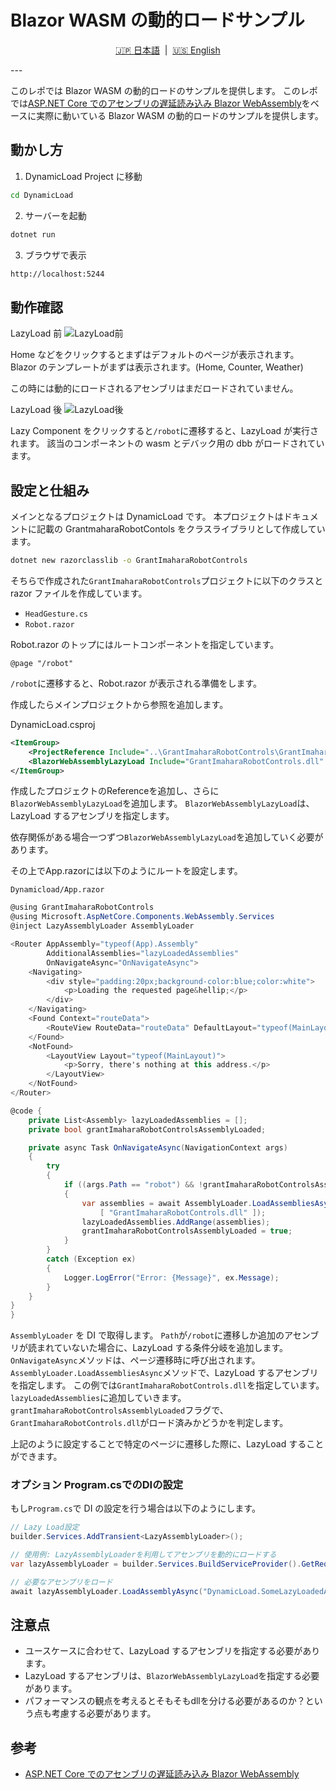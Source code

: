 # Blazor WASM の動的ロードサンプル

<p align="center">
  <a href="Readmd.ja">🇯🇵 日本語</a> &nbsp;|&nbsp;
  <a href="Readme.md">🇺🇸 English</a>
</p>
---

このレポでは Blazor WASM の動的ロードのサンプルを提供します。
このレポでは[ASP.NET Core でのアセンブリの遅延読み込み Blazor WebAssembly](https://learn.microsoft.com/ja-jp/aspnet/core/blazor/webassembly-lazy-load-assemblies?view=aspnetcore-9.0)をベースに実際に動いている Blazor WASM の動的ロードのサンプルを提供します。

## 動かし方

1. DynamicLoad Project に移動

```bash
cd DynamicLoad
```

2. サーバーを起動

```bash
dotnet run
```

3. ブラウザで表示

```bash
http://localhost:5244
```

## 動作確認

LazyLoad 前
![LazyLoad前](/docs/images/BeforeLazyLoad.png)

Home などをクリックするとまずはデフォルトのページが表示されます。
Blazor のテンプレートがまずは表示されます。(Home, Counter, Weather)

この時には動的にロードされるアセンブリはまだロードされていません。

LazyLoad 後
![LazyLoad後](/docs/images/AfterLazyLoad.png)

Lazy Component をクリックすると`/robot`に遷移すると、LazyLoad が実行されます。
該当のコンポーネントの wasm とデバック用の dbb がロードされています。

## 設定と仕組み

メインとなるプロジェクトは DynamicLoad です。
本プロジェクトはドキュメントに記載の GrantmaharaRobotContols をクラスライブラリとして作成しています。

```bash
dotnet new razorclasslib -o GrantImaharaRobotControls
```

そちらで作成された`GrantImaharaRobotControls`プロジェクトに以下のクラスと razor ファイルを作成しています。

- `HeadGesture.cs`
- `Robot.razor`

Robot.razor のトップにはルートコンポーネントを指定しています。

```charp
@page "/robot"
```

`/robot`に遷移すると、Robot.razor が表示される準備をします。

作成したらメインプロジェクトから参照を追加します。

DynamicLoad.csproj

```xml
<ItemGroup>
    <ProjectReference Include="..\GrantImaharaRobotControls\GrantImaharaRobotControls.csproj" />
    <BlazorWebAssemblyLazyLoad Include="GrantImaharaRobotControls.dll" />
</ItemGroup>
```

作成したプロジェクトのReferenceを追加し、さらに`BlazorWebAssemblyLazyLoad`を追加します。
`BlazorWebAssemblyLazyLoad`は、LazyLoad するアセンブリを指定します。

依存関係がある場合一つずつ`BlazorWebAssemblyLazyLoad`を追加していく必要があります。

その上でApp.razorには以下のようにルートを設定します。

`Dynamicload/App.razor`

```csharp
@using GrantImaharaRobotControls
@using Microsoft.AspNetCore.Components.WebAssembly.Services
@inject LazyAssemblyLoader AssemblyLoader

<Router AppAssembly="typeof(App).Assembly"
        AdditionalAssemblies="lazyLoadedAssemblies"
        OnNavigateAsync="OnNavigateAsync">
    <Navigating>
        <div style="padding:20px;background-color:blue;color:white">
            <p>Loading the requested page&hellip;</p>
        </div>
    </Navigating>
    <Found Context="routeData">
        <RouteView RouteData="routeData" DefaultLayout="typeof(MainLayout)" />
    </Found>
    <NotFound>
        <LayoutView Layout="typeof(MainLayout)">
            <p>Sorry, there's nothing at this address.</p>
        </LayoutView>
    </NotFound>
</Router>

@code {
    private List<Assembly> lazyLoadedAssemblies = [];
    private bool grantImaharaRobotControlsAssemblyLoaded;

    private async Task OnNavigateAsync(NavigationContext args)
    {
        try
        {
            if ((args.Path == "robot") && !grantImaharaRobotControlsAssemblyLoaded)
            {
                var assemblies = await AssemblyLoader.LoadAssembliesAsync(
                    [ "GrantImaharaRobotControls.dll" ]);
                lazyLoadedAssemblies.AddRange(assemblies);
                grantImaharaRobotControlsAssemblyLoaded = true;
            }
        }
        catch (Exception ex)
        {
            Logger.LogError("Error: {Message}", ex.Message);
        }
    }
}
}
```

`AssemblyLoader` を DI で取得します。
`Path`が`/robot`に遷移しか追加のアセンブリが読まれていないた場合に、LazyLoad する条件分岐を追加します。
`OnNavigateAsync`メソッドは、ページ遷移時に呼び出されます。
`AssemblyLoader.LoadAssembliesAsync`メソッドで、LazyLoad するアセンブリを指定します。
この例では`GrantImaharaRobotControls.dll`を指定しています。
`lazyLoadedAssemblies`に追加していきます。
`grantImaharaRobotControlsAssemblyLoaded`フラグで、
`GrantImaharaRobotControls.dll`がロード済みかどうかを判定します。

上記のように設定することで特定のページに遷移した際に、LazyLoad することができます。

### オプション Program.csでのDIの設定

もし`Program.cs`で DI の設定を行う場合は以下のようにします。


```csharp
// Lazy Load設定
builder.Services.AddTransient<LazyAssemblyLoader>();

// 使用例: LazyAssemblyLoaderを利用してアセンブリを動的にロードする
var lazyAssemblyLoader = builder.Services.BuildServiceProvider().GetRequiredService<LazyAssemblyLoader>();

// 必要なアセンブリをロード
await lazyAssemblyLoader.LoadAssemblyAsync("DynamicLoad.SomeLazyLoadedAssembly.dll");
```

## 注意点

- ユースケースに合わせて、LazyLoad するアセンブリを指定する必要があります。
- LazyLoad するアセンブリは、`BlazorWebAssemblyLazyLoad`を指定する必要があります。
- パフォーマンスの観点を考えるとそもそもdllを分ける必要があるのか？という点も考慮する必要があります。

## 参考

- [ASP.NET Core でのアセンブリの遅延読み込み Blazor WebAssembly](https://learn.microsoft.com/ja-jp/aspnet/core/blazor/webassembly-lazy-load-assemblies?view=aspnetcore-9.0)